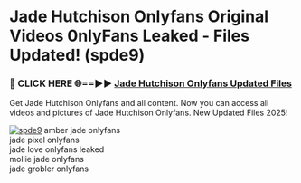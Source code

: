 # Jade Hutchison Onlyfans Original Videos 0nlyFans Leaked - Files Updated! (spde9)

<h3>🔴 CLICK HERE 🌐==►► <a href="https://tinyurl.com/3hn5wdd3" rel="nofollow">Jade Hutchison Onlyfans Updated Files</a></h3>

Get Jade Hutchison Onlyfans and all content. Now you can access all videos and pictures of Jade Hutchison Onlyfans. New Updated Files 2025!

[![spde9](https://i.imgur.com/4HnBqBT.gif)](https://tinyurl.com/3hn5wdd3)
amber jade onlyfans<br>
jade pixel onlyfans<br>
jade love onlyfans leaked<br>
mollie jade onlyfans<br>
jade grobler onlyfans